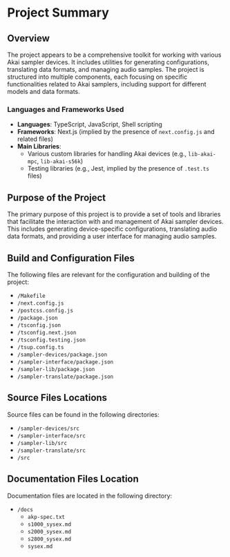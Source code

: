 # Project Summary

## Overview
The project appears to be a comprehensive toolkit for working with various Akai sampler devices. It includes utilities for generating configurations, translating data formats, and managing audio samples. The project is structured into multiple components, each focusing on specific functionalities related to Akai samplers, including support for different models and data formats.

### Languages and Frameworks Used
- **Languages**: TypeScript, JavaScript, Shell scripting
- **Frameworks**: Next.js (implied by the presence of `next.config.js` and related files)
- **Main Libraries**: 
  - Various custom libraries for handling Akai devices (e.g., `lib-akai-mpc`, `lib-akai-s56k`)
  - Testing libraries (e.g., Jest, implied by the presence of `.test.ts` files)

## Purpose of the Project
The primary purpose of this project is to provide a set of tools and libraries that facilitate the interaction with and management of Akai sampler devices. This includes generating device-specific configurations, translating audio data formats, and providing a user interface for managing audio samples.

## Build and Configuration Files
The following files are relevant for the configuration and building of the project:
- `/Makefile`
- `/next.config.js`
- `/postcss.config.js`
- `/package.json`
- `/tsconfig.json`
- `/tsconfig.next.json`
- `/tsconfig.testing.json`
- `/tsup.config.ts`
- `/sampler-devices/package.json`
- `/sampler-interface/package.json`
- `/sampler-lib/package.json`
- `/sampler-translate/package.json`

## Source Files Locations
Source files can be found in the following directories:
- `/sampler-devices/src`
- `/sampler-interface/src`
- `/sampler-lib/src`
- `/sampler-translate/src`
- `/src`

## Documentation Files Location
Documentation files are located in the following directory:
- `/docs`
  - `akp-spec.txt`
  - `s1000_sysex.md`
  - `s2000_sysex.md`
  - `s2800_sysex.md`
  - `sysex.md`